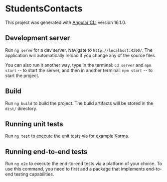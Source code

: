 # StudentsContacts

This project was generated with [Angular CLI](https://github.com/angular/angular-cli) version 16.1.0.

## Development server

Run `ng serve` for a dev server. Navigate to `http://localhost:4200/`. The application will automatically reload if you change any of the source files.

You can also run it another way, type in the terminal: `cd server` and `npm start` -- to start the server, and then in another terminal: `npm start` -- to start the project.

## Build

Run `ng build` to build the project. The build artifacts will be stored in the `dist/` directory.

## Running unit tests

Run `ng test` to execute the unit tests via for example [Karma](https://karma-runner.github.io).

## Running end-to-end tests

Run `ng e2e` to execute the end-to-end tests via a platform of your choice. To use this command, you need to first add a package that implements end-to-end testing capabilities.
